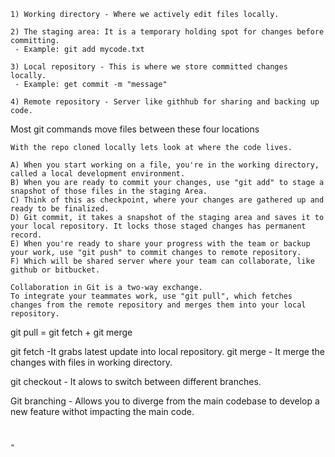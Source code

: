 ```
1) Working directory - Where we actively edit files locally.

2) The staging area: It is a temporary holding spot for changes before committing.
 - Example: git add mycode.txt

3) Local repository - This is where we store committed changes locally.
 - Example: get commit -m "message"

4) Remote repository - Server like githhub for sharing and backing up code.

```
Most git commands move files between these four locations

```
With the repo cloned locally lets look at where the code lives.

A) When you start working on a file, you're in the working directory, called a local development environment.
B) When you are ready to commit your changes, use "git add" to stage a snapshot of those files in the staging Area.
C) Think of this as checkpoint, where your changes are gathered up and ready to be finalized.
D) Git commit, it takes a snapshot of the staging area and saves it to your local repository. It locks those staged changes has permanent record.
E) When you're ready to share your progress with the team or backup your work, use "git push" to commit changes to remote repository.
F) Which will be shared server where your team can collaborate, like github or bitbucket.

Collaboration in Git is a two-way exchange.
To integrate your teammates work, use "git pull", which fetches changes from the remote repository and merges them into your local repository.

```
git pull = git fetch + git merge

git fetch -It grabs latest update into local repository.
git merge - It merge the changes with files in working directory.

git checkout - It alows to switch between different branches.

Git branching - Allows you to diverge from the main codebase to develop a new feature withot impacting the main code. 

```


"







